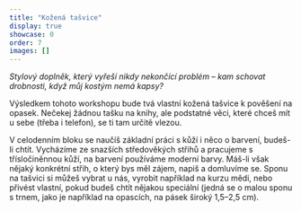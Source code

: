 ```yaml
---
title: "Kožená tašvice"
display: true
showcase: 0
order: 7
images: []
---
```

*Stylový doplněk, který vyřeší nikdy nekončící problém – kam schovat drobnosti, když můj kostým nemá kapsy?*

Výsledkem tohoto workshopu bude tvá vlastní kožená tašvice k pověšení na opasek. Nečekej žádnou tašku na knihy,
ale podstatné věci, které chceš mít u sebe (třeba i telefon), se ti tam určitě vlezou.

V celodenním bloku se naučíš základní práci s kůží i něco o barvení, budeš-li chtít. Vycházíme ze snazších středověkých
střihů a pracujeme s třísločiněnnou kůží, na barvení používáme moderní barvy. Máš-li však nějaký konkrétní střih,
o který bys měl zájem, napiš a domluvíme se. Sponu na tašvici si můžeš vybrat u nás, vyrobit například na kurzu mědi,
nebo přivést vlastní, pokud budeš chtít nějakou speciální (jedná se o malou sponu s trnem, jako je například na opascích,
na pásek široký 1,5–2,5 cm).
